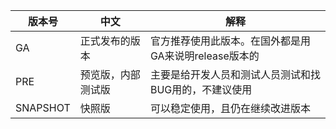 | 版本号   | 中文               | 解释                                                  |
| -------- | ------------------ | ----------------------------------------------------- |
| GA       | 正式发布的版本     | 官方推荐使用此版本。在国外都是用GA来说明release版本的 |
| PRE      | 预览版，内部测试版 | 主要是给开发人员和测试人员测试和找BUG用的，不建议使用 |
| SNAPSHOT | 快照版             | 可以稳定使用，且仍在继续改进版本                      |

